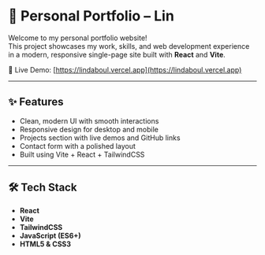 # 💼 Personal Portfolio – Lin

Welcome to my personal portfolio website!  
This project showcases my work, skills, and web development experience in a modern, responsive single-page site built with **React** and **Vite**.

🔗 Live Demo: [https://lindaboul.vercel.app](https://lindaboul.vercel.app)

---

## ✨ Features

- Clean, modern UI with smooth interactions
- Responsive design for desktop and mobile
- Projects section with live demos and GitHub links
- Contact form with a polished layout
- Built using Vite + React + TailwindCSS

---

## 🛠 Tech Stack

- **React**
- **Vite**
- **TailwindCSS**
- **JavaScript (ES6+)**
- **HTML5 & CSS3**


